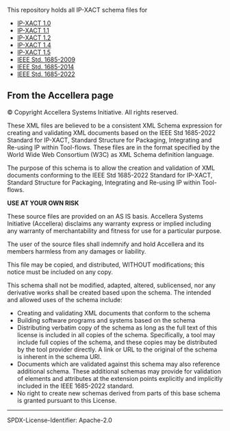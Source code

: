 This repository holds all IP-XACT schema files for
* [IP-XACT 1.0](http://www.accellera.org/XMLSchema/SPIRIT/1.0/)
* [IP-XACT 1.1](http://www.accellera.org/XMLSchema/SPIRIT/1.1/)
* [IP-XACT 1.2](http://www.accellera.org/XMLSchema/SPIRIT/1.2/)
* [IP-XACT 1.4](http://www.accellera.org/XMLSchema/SPIRIT/1.4/)
* [IP-XACT 1.5](http://www.accellera.org/XMLSchema/SPIRIT/1.5/)
* [IEEE Std. 1685-2009](http://www.accellera.org/XMLSchema/SPIRIT/1685-2009/)
* [IEEE Std. 1685-2014](http://www.accellera.org/XMLSchema/IPXACT/1685-2014/)
* [IEEE Std. 1685-2022](http://www.accellera.org/XMLSchema/IPXACT/1685-2022/)


From the Accellera page
-----------------------

© Copyright Accellera Systems Initiative. All rights reserved.

These XML files are believed to be a consistent XML Schema expression for creating and validating XML documents based on
the IEEE Std 1685-2022 Standard for IP-XACT, Standard Structure for Packaging, Integrating and Re-using IP within
Tool-flows. These files are in the format specified by the World Wide Web Consortium (W3C) as XML Schema definition
language.

The purpose of this schema is to allow the creation and validation of XML documents conforming to the IEEE Std 1685-2022
Standard for IP-XACT, Standard Structure for Packaging, Integrating and Re-using IP within Tool-flows.

**USE AT YOUR OWN RISK**

These source files are provided on an AS IS basis. Accellera Systems Initiative (Accellera) disclaims any warranty
express or implied including any warranty of merchantability and fitness for use for a particular purpose.

The user of the source files shall indemnify and hold Accellera and its members harmless from any damages or liability.

This file may be copied, and distributed, WITHOUT modifications; this notice must be included on any copy.

This schema shall not be modified, adapted, altered, sublicensed, nor any derivative works shall be created based upon
the schema. The intended and allowed uses of the schema include:

* Creating and validating XML documents that conform to the schema
* Building software programs and systems based on the schema
* Distributing verbatim copy of the schema as long as the full text of this license is included in all copies of the
  schema. Specifically, a tool may include full copies of the schema, and these copies may be distributed by the tool
  provider directly. A link or URL to the original of the schema is inherent in the schema URI.
* Documents which are validated against this schema may also reference additional schema. These additional schemas may
  provide for validation of elements and attributes at the extension points explicitly and implicitly included in the
  IEEE 1685-2022 standard.
* No right to create new schemas derived from parts of this base schema is granted pursuant to this License.

-------------------------

SPDX-License-Identifier: Apache-2.0
